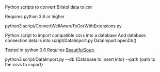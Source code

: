 Python scripts to convert Bristol data to csv

Requires python 3.6 or higher

python3 script/ConvertWellAwareToOorWithExtensions.py

Python script to import compatible csvs into a database
Add database connection details into script/DataImport.py DataImport.openDb()

Tested in python 3.6
Requires [BeautifulSoup](https://www.crummy.com/software/BeautifulSoup/bs4/doc/)

python3 script/DataImport.py --db {Database to insert into} --path {path to the csvs to import}